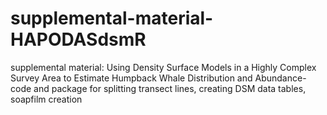 # supplemental-material-HAPODASdsmR
supplemental material: Using Density Surface Models in a Highly Complex Survey Area to Estimate Humpback Whale Distribution and Abundance- code and package for splitting transect lines, creating DSM data tables, soapfilm creation
